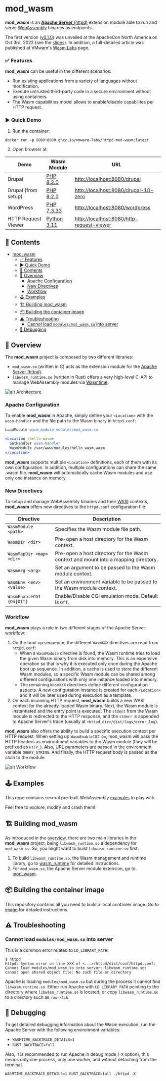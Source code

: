 # mod_wasm

**mod_wasm** is an [**Apache Server** (httpd)](https://httpd.apache.org/) extension module able to run and serve [WebAssembly](https://webassembly.org/) binaries as endpoints.

The first version ([v0.1.0](https://github.com/vmware-labs/mod_wasm/blob/main/CHANGELOG.md#010-20221004)) was unveiled at the ApacheCon North America on Oct 3rd, 2022 (see the [slides](https://apachecon.com/acna2022/slides/01_Gonz%c3%a1lez_mod-wasm_Bringing_WebAssembly.pdf)). In addition, a full-detailed article was published at VMware's [Wasm Labs](https://wasmlabs.dev/articles/apache-mod-wasm/) page. 


### ✅ Features

**mod_wasm** can be useful in the different scenarios: 
* Run existing applications from a variety of languages without modification.
* Execute untrusted third-party code in a secure environment without using containers.
* The Wasm capabilities model allows to enable/disable capabilites per HTTP request.


### ▶️ Quick Demo

1. Run the container:
```console
docker run -p 8080:8080 ghcr.io/vmware-labs/httpd-mod-wasm:latest
```

2. Open browser at:

| Demo                   | Wasm Module  | URL                               |
| ---------------------- | ------------ | --------------------------------- |
| Drupal                 | [PHP 8.2.0](https://github.com/vmware-labs/webassembly-language-runtimes/releases/download/php%2F8.2.0%2B20230418-d75a618/php-cgi-8.2.0.wasm) | [http://localhost:8080/drupal](http://localhost:8080/drupal) |
| Drupal (from setup)    | [PHP 8.2.0](https://github.com/vmware-labs/webassembly-language-runtimes/releases/download/php%2F8.2.0%2B20230418-d75a618/php-cgi-8.2.0.wasm) | [http://localhost:8080/drupal-10-zero](http://localhost:8080/drupal-10-zero) |
| WordPress              | [PHP 7.3.33](https://github.com/vmware-labs/webassembly-language-runtimes/releases/tag/php%2F7.3.33%2B20221124-2159d1c) | [http://localhost:8080/wordpress](http://localhost:8080/wordpress) |
| HTTP Request Viewer    | [Python 3.11](https://github.com/tiran/cpython-wasm-test/releases/tag/v3.11.0) | [http://localhost:8080/http-request-viewer](http://localhost:8080/http-request-viewer) |


## 📔 Contents

- [mod\_wasm](#mod_wasm)
    - [✅ Features](#-features)
    - [▶️ Quick Demo](#️-quick-demo)
  - [📔 Contents](#-contents)
  - [🔭 Overview](#-overview)
    - [Apache Configuration](#apache-configuration)
    - [New Directives](#new-directives)
    - [Workflow](#workflow)
  - [🕹️ Examples](#️-examples)
  - [🏗️ Building mod\_wasm](#️-building-mod_wasm)
  - [📦 Building the container image](#-building-the-container-image)
  - [⚠️ Troubleshooting](#️-troubleshooting)
    - [Cannot load `modules/mod_wasm.so` into server](#cannot-load-modulesmod_wasmso-into-server)
  - [🐛 Debugging](#-debugging)


## 🔭 Overview

The **mod_wasm** project is composed by two different libraries:
- `mod_wasm.so` (written in C) acts as the extension module for the [Apache Server (httpd)](https://httpd.apache.org/).
- `libwasm_runtime.so` (written in Rust) offers a very high-level C-API to manage WebAssembly modules via [Wasmtime](https://wasmtime.dev/).

![alt Architecture](https://raw.githubusercontent.com/vmware-labs/mod_wasm/main/docs/slides/architecture.png)

### Apache Configuration

To enable **mod_wasm** in Apache, simply define your `<Location>` with the `wasm-handler` and the file path to the Wasm binary in `httpd.conf`:

```apache
LoadModule wasm_module modules/mod_wasm.so

<Location /hello-wasm>
  SetHandler wasm-handler
  WasmModule /var/www/modules/hello_wasm.wasm
</Location>
```

**mod_wasm** supports multiple `<Location>` definitions, each of them with its own configuration. In addition, multiple configurations can share the same .wasm file. **mod_wasm** will automatically cache Wasm modules and use only one instance on memory.

### New Directives

To setup and manage WebAssembly binaries and their [WASI](https://wasi.dev/) contexts, **mod_wasm** offers new directives to the `httpd.conf` configuration file:

| Directive                      | Description |
| ------------------------------ | ----------- |
| `WasmModule <path>`            | Specifies the Wasm module file path. |
| `WasmDir <dir>`                | Pre-open a host directory for the Wasm context. |
| `WasmMapDir <map> <dir>`       | Pre-open a host directory for the Wasm context and mount into a mapping directory. |
| `WasmArg <arg>`                | Set an argument to be passed to the Wasm module context. |
| `WasmEnv <env> <value>`        | Set an environment variable to be passed to the Wasm module context. |
| `WasmEnableCGI {On\|Off}`      | Enable/Disable CGI emulation mode. Default is `Off`. |


### Workflow

**mod_wasm** plays a role in two different stages of the Apache Server workflow:
1. On the boot up sequence, the different `WasmXXX` directives are read from `httpd.conf`:
   * When a `WasmModule` directive is found, the Wasm runtime tries to load the given Wasm binary from disk into memory. This is an expensive operation so that is why it is executed only once during the Apache boot up sequence. In addition, a cache is used to store the different Wasm modules, so a specific Wasm module can be shared among different configurations with only one instance loaded into memory.
   * The remaining `WasmXXX` directives define different configuration aspects. A new configuration instance is created for each `<Location>` and it will be later used during execution as a template.
2. On each incoming HTTP request, **mod_wasm** builds a new WASI context for the already-loaded Wasm binary. Next, the Wasm module is instantiated and the entry point is executed. The `stdout` from the Wasm module is redirected to the HTTP response, and the `stderr` is appended to Apache Server's trace (usually at `<httpd_dir>/dist/logs/error_log`). 

**mod_wasm** also offers the ability to build a specific execution context per HTTP request. When setting up `WasmEnableCGI On`, mod_wasm will pass the HTTP headers as environtment variables to the Wasm module (they will be prefixed as `HTTP_`). Also, URL parameters are passed in the environment variable `QUERY_STRING`. And finally, the HTTP request body is passed as the *stdin* to the module. 

![alt Workflow](https://raw.githubusercontent.com/vmware-labs/mod_wasm/main/docs/slides/workflow.png)


## 🕹️ Examples

This repo cointains several pre-built WebAssembly [examples](https://github.com/vmware-labs/mod_wasm/tree/main/examples) to play with.

Feel free to explore, modify and crash them!


## 🏗️ Building mod_wasm

<!-- ### Building `mod_wasm.so` extension module -->

As introduced in the [overview](#-overview), there are two main libraries in the **mod_wasm** project, being `libwasm_runtime.so` a dependency for `mod_wasm.so`. So, you might want to build `libwasm_runtime.so` first:

1) To build `libwasm_runtime.so`, the Wasm management and runtime library, go to [wasm_runtime](https://github.com/vmware-labs/mod_wasm/tree/main/wasm_runtime) for detailed instructions.
2) For `mod_wasm.so`, the Apache Server module extension, go to [mod_wasm](https://github.com/vmware-labs/mod_wasm/tree/main/mod_wasm).


## 📦 Building the container image

This repository contains all you need to build a local container image. Go to [image](https://github.com/vmware-labs/mod_wasm/tree/main/image) for detailed instructions.


## ⚠️ Troubleshooting

### Cannot load `modules/mod_wasm.so` into server

This is a common error related to `LD_LIBRARY_PATH`:
```
$ httpd
httpd: Syntax error on line XXX of <...>/httpd/dist/conf/httpd.conf:
Cannot load modules/mod_wasm.so into server: libwasm_runtime.so: cannot open shared object file: No such file or directory
```

Apache is loading `modules/mod_wasm.so` but during the process it cannot find `libwasm_runtime.so`. Either run Apache with `LD_LIBRARY_PATH` pointing to the directory where `libwasm_runtime.so` is located, or copy `libwasm_runtime.so` to a directory such as `/usr/lib`. 


## 🐛 Debugging

To get detailed debugging information about the Wasm execution, run the Apache Server with the following environment variables:
* `WASMTIME_BACKTRACE_DETAILS=1`
* `RUST_BACKTRACE=full`

Also, it is recommended to run Apache in debug mode (`-X` option), this means only one process, only one worker, and without detaching from the terminal.

```
WASMTIME_BACKTRACE_DETAILS=1 RUST_BACKTRACE=full ./httpd -X
```
